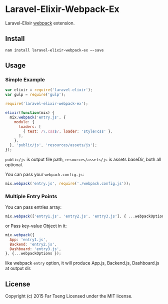 # Laravel-Elixir-Webpack-Ex

Laravel-Elixir [webpack](https://github.com/webpack/webpack) extension.

## Install
```
nam install laravel-elixir-webpack-ex —-save
```

## Usage

### Simple Example

```js
var elixir = require('laravel-elixir');
var gulp = require('gulp');

require('laravel-elixir-webpack-ex');

elixir(function(mix) {
  mix.webpack('entry.js', {
    module: {
      loaders: [
        { test: /\.css$/, loader: 'style!css' },
      ],
    },
  }, 'public/js', 'resources/assets/js');
});
```

`public/js` is output file path, `resources/assets/js` is assets baseDir, both all optional.


You can pass your `webpack.config.js`:

```js
mix.webpack('entry.js', require('./webpack.config.js'));
```

### Multiple Entry Points

You can pass entries array:

```js
mix.webpack(['entry1.js', 'entry2.js', 'entry3.js'], { ...webpackOptions });
```

or Pass key-value Object in it:

```js
mix.webpack({
  App: 'entry1.js',
  Backend: 'entry2.js',
  Dashboard: 'entry3.js',
}, {...webpackOptions });
```
like webpack `entry` option, it will produce App.js, Backend.js, Dashboard.js at output dir.

## License
Copyright (c) 2015 Far Tseng
Licensed under the MIT license.
